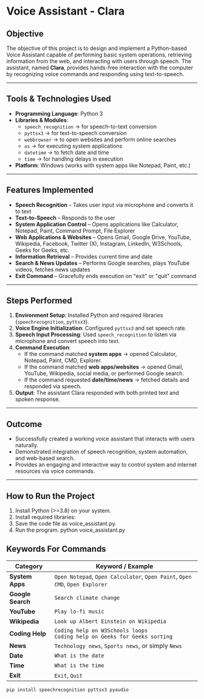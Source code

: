 # Voice Assistant - Clara

## Objective
The objective of this project is to design and implement a Python-based Voice Assistant capable of performing basic system operations, retrieving information from the web, and interacting with users through speech. The assistant, named **Clara**, provides hands-free interaction with the computer by recognizing voice commands and responding using text-to-speech.

---

## Tools & Technologies Used
- **Programming Language**: Python 3  
- **Libraries & Modules**:  
  - `speech_recognition` → for speech-to-text conversion  
  - `pyttsx3` → for text-to-speech conversion  
  - `webbrowser` → to open websites and perform online searches  
  - `os` → for executing system applications  
  - `datetime` → to fetch date and time  
  - `time` → for handling delays in execution  
- **Platform**: Windows (works with system apps like Notepad, Paint, etc.)

---

## Features Implemented
- **Speech Recognition** – Takes user input via microphone and converts it to text  
- **Text-to-Speech** – Responds to the user  
- **System Application Control** – Opens applications like Calculator, Notepad, Paint, Command Prompt, File Explorer  
- **Web Applications & Websites** – Opens Gmail, Google Drive, YouTube, Wikipedia, Facebook, Twitter (X), Instagram, LinkedIn, W3Schools, Geeks for Geeks, etc.  
- **Information Retrieval** – Provides current time and date  
- **Search & News Updates** – Performs Google searches, plays YouTube videos, fetches news updates  
- **Exit Command** – Gracefully ends execution on "exit" or "quit" command  

---

## Steps Performed
1. **Environment Setup**: Installed Python and required libraries (`speechrecognition`, `pyttsx3`).  
2. **Voice Engine Initialization**: Configured `pyttsx3` and set speech rate.  
3. **Speech Input Processing**: Used `speech_recognition` to listen via microphone and convert speech into text.  
4. **Command Execution**:  
   - If the command matched **system apps** → opened Calculator, Notepad, Paint, CMD, Explorer.  
   - If the command matched **web apps/websites** → opened Gmail, YouTube, Wikipedia, social media, or performed Google search.  
   - If the command requested **date/time/news** → fetched details and responded via speech.  
5. **Output**: The assistant Clara responded with both printed text and spoken response.  

---

## Outcome
- Successfully created a working voice assistant that interacts with users naturally.  
- Demonstrated integration of speech recognition, system automation, and web-based search.  
- Provides an engaging and interactive way to control system and internet resources via voice commands.  

---

## How to Run the Project
1. Install Python (>=3.8) on your system.  
2. Install required libraries:
3. Save the code file as voice_assistant.py.
4. Run the program.
   python voice_assistant.py

## Keywords For Commands
| **Category**      | **Keyword / Example**                                                        |
| ----------------- | ---------------------------------------------------------------------------- |
| **System Apps**   | `Open Notepad`, `Open Calculator`, `Open Paint`, `Open CMD`, `Open Explorer` |
| **Google Search** | `Search climate change`                                                      |
| **YouTube**       | `Play lo-fi music`                                                           |
| **Wikipedia**     | `Look up Albert Einstein on Wikipedia`                                       |
| **Coding Help**   | `Coding help on W3Schools loops`<br>`Coding help on Geeks for Geeks sorting` |
| **News**          | `Technology news`, `Sports news`, or simply `News`                           |
| **Date**          | `What is the date`                                                           |
| **Time**          | `What is the time`                                                           |
| **Exit**          | `Exit`, `Quit`                                                               |

   ```bash
   pip install speechrecognition pyttsx3 pyaudio
